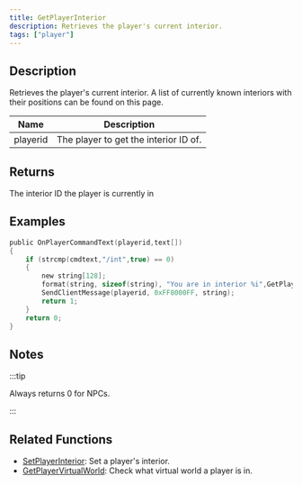 ```yaml
---
title: GetPlayerInterior
description: Retrieves the player's current interior.
tags: ["player"]
---
```


## Description

Retrieves the player's current interior. A list of currently known interiors with their positions can be found on this page.

| Name     | Description                           |
| -------- | ------------------------------------- |
| playerid | The player to get the interior ID of. |

## Returns

The interior ID the player is currently in

## Examples

```c
public OnPlayerCommandText(playerid,text[])
{
    if (strcmp(cmdtext,"/int",true) == 0)
    {
        new string[128];
        format(string, sizeof(string), "You are in interior %i",GetPlayerInterior(playerid));
        SendClientMessage(playerid, 0xFF8000FF, string);
        return 1;
    }
    return 0;
}
```

## Notes

:::tip

Always returns 0 for NPCs.

:::

## Related Functions

- [SetPlayerInterior](SetPlayerInterior): Set a player's interior.
- [GetPlayerVirtualWorld](GetPlayerVirtualWorld): Check what virtual world a player is in.
